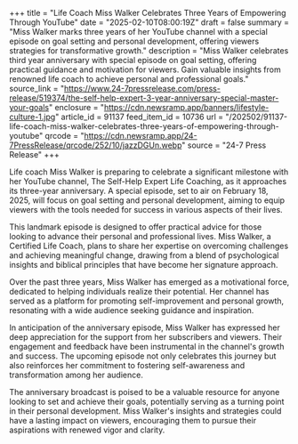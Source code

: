 +++
title = "Life Coach Miss Walker Celebrates Three Years of Empowering Through YouTube"
date = "2025-02-10T08:00:19Z"
draft = false
summary = "Miss Walker marks three years of her YouTube channel with a special episode on goal setting and personal development, offering viewers strategies for transformative growth."
description = "Miss Walker celebrates third year anniversary with special episode on goal setting, offering practical guidance and motivation for viewers. Gain valuable insights from renowned life coach to achieve personal and professional goals."
source_link = "https://www.24-7pressrelease.com/press-release/519374/the-self-help-expert-3-year-anniversary-special-master-your-goals"
enclosure = "https://cdn.newsramp.app/banners/lifestyle-culture-1.jpg"
article_id = 91137
feed_item_id = 10736
url = "/202502/91137-life-coach-miss-walker-celebrates-three-years-of-empowering-through-youtube"
qrcode = "https://cdn.newsramp.app/24-7PressRelease/qrcode/252/10/jazzDGUn.webp"
source = "24-7 Press Release"
+++

<p>Life coach Miss Walker is preparing to celebrate a significant milestone with her YouTube channel, The Self-Help Expert Life Coaching, as it approaches its three-year anniversary. A special episode, set to air on February 18, 2025, will focus on goal setting and personal development, aiming to equip viewers with the tools needed for success in various aspects of their lives.</p><p>This landmark episode is designed to offer practical advice for those looking to advance their personal and professional lives. Miss Walker, a Certified Life Coach, plans to share her expertise on overcoming challenges and achieving meaningful change, drawing from a blend of psychological insights and biblical principles that have become her signature approach.</p><p>Over the past three years, Miss Walker has emerged as a motivational force, dedicated to helping individuals realize their potential. Her channel has served as a platform for promoting self-improvement and personal growth, resonating with a wide audience seeking guidance and inspiration.</p><p>In anticipation of the anniversary episode, Miss Walker has expressed her deep appreciation for the support from her subscribers and viewers. Their engagement and feedback have been instrumental in the channel's growth and success. The upcoming episode not only celebrates this journey but also reinforces her commitment to fostering self-awareness and transformation among her audience.</p><p>The anniversary broadcast is poised to be a valuable resource for anyone looking to set and achieve their goals, potentially serving as a turning point in their personal development. Miss Walker's insights and strategies could have a lasting impact on viewers, encouraging them to pursue their aspirations with renewed vigor and clarity.</p>